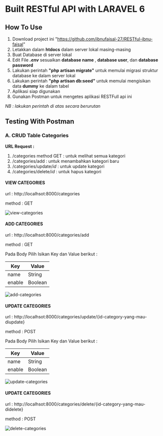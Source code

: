 <p align="center">
<h1>Built RESTful API with LARAVEL 6</h1>
</p>

## How To Use
1. Download project ini "https://github.com/ibnufaisal-27/RESTful-ibnu-faisal"
2. Letakkan dalam **htdocs** dalam server lokal masing-masing
3. Buat Database di server lokal
4. Edit File **<em>.env</em>** sesuaikan **database name** , **database user**, dan **database password**
5. Lakukan perintah **"php artisan migrate"** untuk memulai migrasi struktur database ke dalam server lokal
6. Lakukan perintah **"php artisan db:seed"** untuk memulai mengisikan data **dummy** ke dalam tabel
7. Aplikasi siap digunakan
8. Gunakan Postman untuk mengetes aplikasi RESTFull api ini
<p><em>NB : lakukan perintah di atas secara berurutan</em></p>

## Testing With Postman
### A. CRUD Table Categories
**URL Request :**
1. /categories method GET            : untuk melihat semua kategori
2. /categories/add                   : untuk menambahkan kategori baru
3. /categories/update/<em>id</em>    : untuk update kategori
4. /categories/delete/<em>id</em>    : untuk hapus kategori

#### VIEW CATEGORIES
url : http://localhsot:8000/categories

method : GET

<img src="https://i.ibb.co/GvWJZgK/view-categories.png" alt="view-categories" border="0">

#### ADD CATEGORIES
url : http://localhsot:8000/categories/add

method : GET

Pada Body Pilih Isikan Key dan Value berikut :

Key | Value
--- | ---
name | String
enable | Boolean

<img src="https://i.ibb.co/hgJ2F6W/add-categories.png" alt="add-categories" border="0">

#### UPDATE CATEGORIES
url : http://localhsot:8000/categories/update/{id-category-yang-mau-diupdate}

method : POST

Pada Body Pilih Isikan Key dan Value berikut :

Key | Value
--- | ---
name | String
enable | Boolean

<img src="https://i.ibb.co/9h6QKP6/update-categories.png" alt="update-categories" border="0">


#### UPDATE CATEGORIES
url : http://localhsot:8000/categories/delete/{id-category-yang-mau-didelete}

method : POST

<img src="https://i.ibb.co/Khq4bDj/delete-categories.png" alt="delete-categories" border="0">

